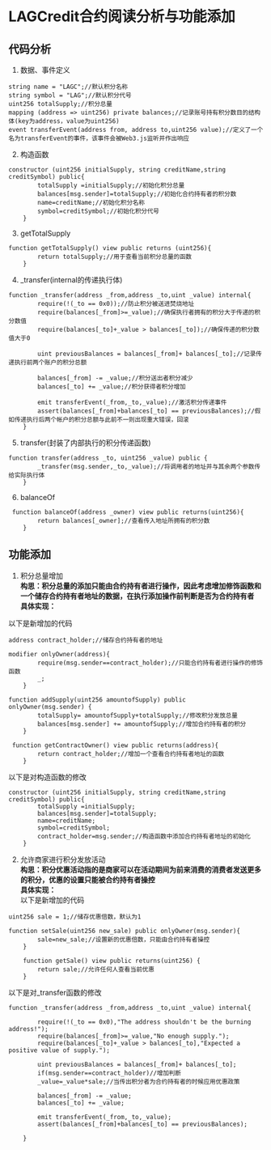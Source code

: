 # LAGCredit合约阅读分析与功能添加

## 代码分析
1. 数据、事件定义
```solidity
string name = "LAGC";//默认积分名称
string symbol = "LAG";//默认积分代号
uint256 totalSupply;//积分总量
mapping (address => uint256) private balances;//记录账号持有积分数目的结构体(key为address，value为uint256)
event transferEvent(address from, address to,uint256 value);//定义了一个名为transferEvent的事件，该事件会被Web3.js监听并作出响应
```

2. 构造函数
```solidity
constructor (uint256 initialSupply, string creditName,string creditSymbol) public{
        totalSupply =initialSupply;//初始化积分总量
        balances[msg.sender]=totalSupply;//初始化合约持有者的积分数
        name=creditName;//初始化积分名称
        symbol=creditSymbol;//初始化积分代号        
    }
```

3. getTotalSupply
```solidity
function getTotalSupply() view public returns (uint256){
        return totalSupply;//用于查看当前积分总量的函数
    }
```

4. _transfer(internal的传递执行体)
```solidity
function _transfer(address _from,address _to,uint _value) internal{        
        require(!(_to == 0x0));//防止积分被送进焚烧地址
        require(balances[_from]>=_value);//确保执行者拥有的积分大于传递的积分数值
        require(balances[_to]+_value > balances[_to]);//确保传递的积分数值大于0
        
        uint previousBalances = balances[_from]+ balances[_to];//记录传递执行前两个账户的积分总额
        
        balances[_from] -= _value;//积分送出者积分减少
        balances[_to] += _value;//积分获得者积分增加
        
        emit transferEvent(_from,_to,_value);//激活积分传递事件
        assert(balances[_from]+balances[_to] == previousBalances);//假如传递执行后两个帐户的积分总额与此前不一则出现重大错误，回滚        
    }
```

5. transfer(封装了内部执行的积分传递函数)
```solidity
function transfer(address _to, uint256 _value) public {
        _transfer(msg.sender,_to,_value);//将调用者的地址并与其余两个参数传给实际执行体
    }
```

6. balanceOf
```solidity
 function balanceOf(address _owner) view public returns(uint256){
        return balances[_owner];//查看传入地址所拥有的积分数
    }
```

## 功能添加
1. 积分总量增加</br>
**构思：积分总量的添加只能由合约持有者进行操作，因此考虑增加修饰函数和一个储存合约持有者地址的数据，在执行添加操作前判断是否为合约持有者**</br>
**具体实现：**</br>

以下是新增加的代码
```solidity
address contract_holder;//储存合约持有者的地址

modifier onlyOwner(address){
        require(msg.sender==contract_holder);//只能合约持有者进行操作的修饰函数
        _;
    }

function addSupply(uint256 amountofSupply) public onlyOwner(msg.sender) {
        totalSupply= amountofSupply+totalSupply;//修改积分发放总量
        balances[msg.sender] += amountofSupply;//增加合约持有者的积分
    }

 function getContractOwner() view public returns(address){
        return contract_holder;//增加一个查看合约持有者地址的函数
    }
```
以下是对构造函数的修改
```solidity
constructor (uint256 initialSupply, string creditName,string creditSymbol) public{
        totalSupply =initialSupply;
        balances[msg.sender]=totalSupply;
        name=creditName;
        symbol=creditSymbol;
        contract_holder=msg.sender;//构造函数中添加合约持有者地址的初始化
    }
```

2. 允许商家进行积分发放活动</br>
**构思：积分优惠活动指的是商家可以在活动期间为前来消费的消费者发送更多的积分，优惠的设置只能被合约持有者操控**</br>
**具体实现：**</br>
以下是新增加的代码
```solidity
uint256 sale = 1;//储存优惠倍数，默认为1

function setSale(uint256 new_sale) public onlyOwner(msg.sender){
        sale=new_sale;//设置新的优惠倍数，只能由合约持有者操控
    }
    
    function getSale() view public returns(uint256) {
        return sale;//允许任何人查看当前优惠
    }
```
以下是对_transfer函数的修改
```solidity
function _transfer(address _from,address _to,uint _value) internal{
        
        require(!(_to == 0x0),"The address shouldn't be the burning address!");
        require(balances[_from]>=_value,"No enough supply.");
        require(balances[_to]+_value > balances[_to],"Expected a positive value of supply.");
        
        uint previousBalances = balances[_from]+ balances[_to];
        if(msg.sender==contract_holder)//增加判断
        _value=_value*sale;//当传出积分者为合约持有者的时候应用优惠政策
        
        balances[_from] -= _value;
        balances[_to] += _value;
        
        emit transferEvent(_from,_to,_value);
        assert(balances[_from]+balances[_to] == previousBalances);
        
    }
```
